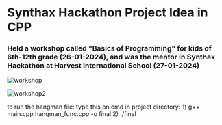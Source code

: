 # Synthax Hackathon Project Idea in CPP

### Held a workshop called "Basics of Programming" for kids of 6th-12th grade (26-01-2024), and was the mentor in Synthax Hackathon at Harvest International School (27-01-2024)


![workshop](https://github.com/urvashii-b/Synthax-Hangman-CPP/assets/130129236/c5795a46-201c-48a5-80d3-ef3f60d9b8b7)

![workshop2](https://github.com/urvashii-b/Synthax-Hangman-CPP/assets/130129236/2dbf00c1-0729-4748-a54b-04eee7965d0d)

to run the hangman file: 
  type this on cmd in project directory: 
    1) g++ main.cpp hangman_func.cpp -o final
    2) ./final
  



